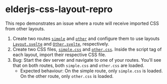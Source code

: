 # elderjs-css-layout-repro

This repo demonstrates an issue where a route will receive imported CSS from other layouts.

1. Create two routes [`simple`](./src/routes/simple) and [`other`](./src/routes/other) and configure them to use layouts [`Layout.svelte`](./src/layouts/Layout.svelte) and [`Other.svelte`](./src/layouts/Other.svelte), respectively.
2. Create two CSS files, [`simple.css`](./src/assets/simple.css) and [`other.css`](./src/assets/other.css). Inside the script tag of each layout, import their respective CSS file.
3. Bug: Start the dev server and navigate to one of your routes. You'll see that on both routes, both `simple.css` and `other.css` are loaded.
    - Expected behaviour: On the simple route, only `simple.css` is loaded. On the other route, only `other.css` is loaded.